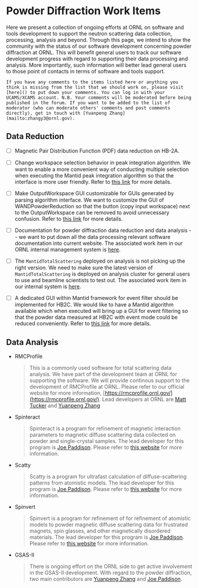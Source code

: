 Powder Diffraction Work Items
===

Here we present a collection of ongoing efforts at ORNL on software and tools development to support the neutron scattering data collection, processing, analysis and beyond. Through this page, we intend to show the community with the status of our software development concerning powder diffraction at ORNL. This will benefit general users to track our software development progress with regard to supporting their data processing and analysis. More importantly, such information will better lead general users to those point of contacts in terms of software and tools support.

```
If you have any comments to the items listed here or anything you think is missing from the list that we should work on, please visit [here]() to put down your comments. You can log in with your UCAMS/XCAMS account. N.B. Your comments will be moderated before being published in the forum. If you want to be added to the list of moderator (who can moderate others' comments and post comments directly), get in touch with [Yuanpeng Zhang](mailto:zhangy3@ornl.gov).
```

## Data Reduction

- [ ] Magnetic Pair Distribution Function (PDF) data reduction on HB-2A.

- [ ] Change workspace selection behavior in peak integration algorithm. We want to enable a more convenient way of conducting multiple selection when executing the Mantid peak integration algorithm so that the interface is more user friendly. Refer to [this link](https://ornlrse.clm.ibmcloud.com/ccm/web/projects/Neutron%20Data%20Project%20%28Change%20Management%29#action=com.ibm.team.workitem.viewWorkItem&id=856) for more details.

- [ ] Make OutputWorkspace GUI customizable for GUIs generated by parsing algorithm interface. We want to customize the GUI of WANDPowderReduction so that the button (copy input workspace) next to the OutputWorkspace can be removed to avoid unnecessary confusion. Refer to [this link](https://ornlrse.clm.ibmcloud.com/ccm/web/projects/Neutron%20Data%20Project%20%28Change%20Management%29#action=com.ibm.team.workitem.viewWorkItem&id=855) for more details.

- [ ] Documentation for powder diffraction data reduction and data analysis -- we want to put down all the data processing relevant software documentation into current website. The associated work item in our ORNL internal management system is [here](https://ornlrse.clm.ibmcloud.com/ccm/web/projects/Neutron%20Data%20Project%20%28Change%20Management%29#action=com.ibm.team.workitem.viewWorkItem&id=1257).

- [ ] The `MantidTotalScattering` deployed on analysis is not picking up the right version. We need to make sure the latest version of `MantidTotalScattering` is deployed on analysis cluster for general users to use and beamline scientists to test out. The associated work item in our internal system is [here](https://ornlrse.clm.ibmcloud.com/ccm/web/projects/Neutron%20Data%20Project%20%28Change%20Management%29#action=com.ibm.team.workitem.viewWorkItem&id=2991).

- [ ] A dedicated GUI within Mantid framework for event filter should be implemented for HB2C. We would like to have a Mantid algorithm available which when executed will bring up a GUI for event filtering so that the powder data measured at HB2C with event mode could be reduced conveniently. Refer to [this link](https://ornlrse.clm.ibmcloud.com/ccm/web/projects/Neutron%20Data%20Project%20%28Change%20Management%29#action=com.ibm.team.workitem.viewWorkItem&id=857) for more details.

## Data Analysis

- RMCProfile

    > This is a commonly used software for total scattering data analysis. We have part of the development team at ORNL for supporting the software. We will provide continous support to the development of RMCProfile at ORNL. Please refer to our official website for more information, [https://rmcprofile.ornl.gov/](https://rmcprofile.ornl.gov/). Lead developers at ORNL are [Matt Tucker](https://www.ornl.gov/staff-profile/matthew-g-tucker) and [Yuanpeng Zhang](https://www.ornl.gov/staff-profile/yuanpeng-zhang)
    
- Spinteract

    > Spinteract is a program for refinement of magnetic interaction parameters to magnetic diffuse scattering data collected on powder and single-crystal samples. The lead developer for this program is [Joe Paddison](https://www.ornl.gov/staff-profile/joseph-paddison). Please refer to [this website](https://joepaddison.com/software/) for more information.
    
- Scatty

    > Scatty is a program for ultrafast calculation of diffuse-scattering patterns from atomistic models. The lead developer for this program is [Joe Paddison](https://www.ornl.gov/staff-profile/joseph-paddison). Please refer to [this website](https://joepaddison.com/software/) for more information.
    
- Spinvert

    > Spinvert is a program for refinement of for refinement of atomistic models to powder magnetic diffuse scattering data for frustrated magnets, spin glasses, and other magnetically disordered materials. The lead developer for this program is [Joe Paddison](https://www.ornl.gov/staff-profile/joseph-paddison). Please refer to [this website](https://joepaddison.com/software/) for more information.
    
- GSAS-II

    > There is ongoing effort on the ORNL side to get active involvement in the GSAS-II development. With regard to the powder diffraction, two main contributors are [Yuanpeng Zhang](https://www.ornl.gov/staff-profile/yuanpeng-zhang) and [Joe Paddison](https://www.ornl.gov/staff-profile/joseph-paddison).
